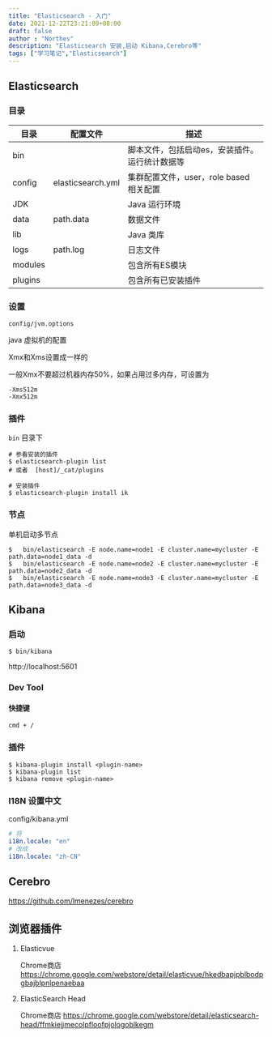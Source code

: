 ```yaml
---
title: "Elasticsearch - 入门"
date: 2021-12-22T23:21:09+08:00
draft: false
author : "Northes"
description: "Elasticsearch 安装,启动 Kibana,Cerebro等"
tags: ["学习笔记","Elasticsearch"]
---
```


## Elasticsearch

### 目录

| 目录    | 配置文件          | 描述                                           |
| ------- | ----------------- | ---------------------------------------------- |
| bin     |                   | 脚本文件，包括启动es，安装插件。运行统计数据等 |
| config  | elasticsearch.yml | 集群配置文件，user，role based 相关配置        |
| JDK     |                   | Java 运行环境                                  |
| data    | path.data         | 数据文件                                       |
| lib     |                   | Java 类库                                      |
| logs    | path.log          | 日志文件                                       |
| modules |                   | 包含所有ES模块                                 |
| plugins |                   | 包含所有已安装插件                             |



### 设置

`config/jvm.options`

java 虚拟机的配置

Xmx和Xms设置成一样的

一般Xmx不要超过机器内存50%，如果占用过多内存，可设置为

```shell
-Xms512m
-Xmx512m
```



### 插件

`bin` 目录下

```shell
# 参看安装的插件
$ elasticsearch-plugin list
# 或者  [host]/_cat/plugins

# 安装插件
$ elasticsearch-plugin install ik
```



### 节点

单机启动多节点

```shell
$	bin/elasticsearch -E node.name=node1 -E cluster.name=mycluster -E path.data=node1_data -d
$	bin/elasticsearch -E node.name=node2 -E cluster.name=mycluster -E path.data=node2_data -d
$	bin/elasticsearch -E node.name=node3 -E cluster.name=mycluster -E path.data=node3_data -d
```





## Kibana

### 启动

```shell
$ bin/kibana
```

http://localhost:5601



### Dev Tool

#### 快捷键

```shell
cmd + /
```



### 插件

```shell
$ kibana-plugin install <plugin-name>
$ kibana-plugin list
$ kibana remove <plugin-name>
```



### I18N 设置中文

config/kibana.yml

```yaml
# 将
i18n.locale: "en"
# 改成
i18n.locale: "zh-CN"
```





## Cerebro

https://github.com/lmenezes/cerebro

## 浏览器插件
1. Elasticvue
   
   Chrome商店 https://chrome.google.com/webstore/detail/elasticvue/hkedbapjpblbodpgbajblpnlpenaebaa
   
2. ElasticSearch Head
   
   Chrome商店 
   https://chrome.google.com/webstore/detail/elasticsearch-head/ffmkiejjmecolpfloofpjologoblkegm
